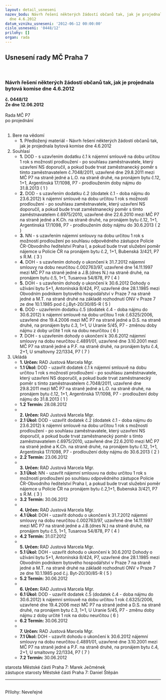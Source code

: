 ```yaml
---
layout: detail_usneseni
nazev_bodu: Návrh řešení některých žádostí občanů tak, jak je projednala bytová komise
  dne 4.6.2012
datum_vzniku_usneseni: '2012-06-12 00:00:00'
cislo_usneseni: '0448/12'
prilohy: []
organ: rada
---
```

<div id="ucUsn_pList" class="usn">
	<span><h2>Usnesení rady MČ Praha 7 </h2>
<br></span><div class="standBody">
<span><h3>Návrh řešení některých žádostí občanů tak, jak je projednala bytová komise dne 4.6.2012</h3></span><div class="center">
		<strong>č. 0448/12</strong><br>
	</div>
<div class="center">
		<strong>Ze dne 12.06.2012</strong><br><br>
	</div>Rada MČ P7<br> po projednání<br><br><ol>
<li>Bere na vědomí<ul><li>
<strong>1.</strong> Předložený materiál - Návrh řešení některých žádostí občanů tak, jak je projednala bytová komise dne 4.6.2012</li></ul>
</li>
<li>Souhlasí<ul>
<li>
<strong>1.</strong> DOD - s uzavřením dodatku č.1 k nájemní smlouvě na dobu určitou 1 rok s možností prodloužení - po souhlasu zaměstnavatele, který uzavření NS doporučil, a pokud bude trvat zaměstnanecký poměr s tímto zaměstnavatelem č.7048/2011, uzavřené dne 29.8.2011 mezi MČ P7 na straně jedné a L.O. na straně druhé, na pronájem bytu č.12, 1+1, Argentinská 17/1098, P7 - prodloužením doby nájmu do 31.8.2013  ( 1 )</li>
<li>
<strong>2.</strong> DOD - s uzavřením dodatku č.2 (dodatek č.1 - doba nájmu do 23.6.2012) k nájemní smlouvě na dobu určitou 1 rok s možností prodloužení - po souhlasu zaměstnavatele, který uzavření NS doporučil, a pokud bude trvat zaměstnanecký poměr s tímto zaměstnavatelem č.6975/2010, uzavřené dne 22.6.2010 mezi  MČ P7 na straně jedné a K.Ch. na straně druhé, na pronájem bytu č.12, 1+1, Argentinská 17/1098, P7 - prodloužením doby nájmu do 30.6.2013  ( 2 )</li>
<li>
<strong>3.</strong> NN - s uzavřením nájemní smlouvy na dobu určitou 1 rok s možností prodloužení po souhlasu odpovědného zástupce Policie ČR-Obvodního ředitelství Praha I, a pokud bude trvat služební poměr nájemce u Policie ČR na pronájem bytu č.2, 1+1, Bubenská 3/421, P7 s R.M.  ( 3 )</li>
<li>
<strong>4.</strong> DOH - s uzavřením dohody o ukončení k 31.7.2012 nájemní smlouvy na dobu neurčitou č.002763/97, uzavřené dne 14.11.1997 mezi MČ P7 na straně jedné a J.B.(dnes N.) na straně druhé, na pronájem bytu č.5, 1+1, Tusarova 54/878, P7      ( 4 )</li>
<li>
<strong>5.</strong> DOH - s uzavřením dohody o ukončení k 30.6.2012 Dohody o užívání bytu 5+1, Antonínská 8/424, P7, uzavřené dne 28.1.1985 mezi Obvodním podnikem bytového hospodářství v Praze 7 na straně jedné a M.T. na straně druhé na základě rozhodnutí ONV v Praze 7 ze dne 10.1.1985 pod č.j.Byt-20/30/85-R ( 5 )</li>
<li>
<strong>6.</strong> DOD - uzavřením dodatku č.5 (dodatek č.4 - doba nájmu do 30.6.2012) k nájemní smlouvě na dobu určitou 1 rok č.6325/2006, uzavřené dne 19.4.2006 mezi MČ P7 na straně jedné a D.S. na straně druhé, na pronájem bytu č.3, 1+1, U Uranie 5/45, P7 - změnou doby nájmu z doby určité 1 rok na dobu neurčitou ( 6 )</li>
<li>
<strong>7.</strong> DOH - s uzavřením dohody o ukončení k 30.6.2012 nájemní smlouvy na dobu neurčitou č.4891/01, uzavřené dne 3.10.2001 mezi MČ P7 na straně jedné a P.F. na straně druhé, na pronájem bytu č.4, 2+1, U smaltovny 22/1334, P7 ( 7 )</li>
</ul>
</li>
<li>Ukládá<ul>
<li>
<strong>1. Určen: </strong>RAD Justová Marcela Mgr.</li>
<li>
<strong>1.1 Úkol: </strong>DOD - uzavřít dodatek č.1 k nájemní smlouvě na dobu určitou 1 rok s možností prodloužení - po souhlasu zaměstnavatele, který uzavření  NS doporučil, a pokud bude trvat zaměstnanecký poměr s tímto zaměstnavatelem č.7048/2011, uzavřené dne 29.8.2011 mezi MČ P7 na straně jedné a L.O. na straně druhé, na pronájem bytu č.12, 1+1, Argentinská 17/1098, P7 - prodloužení doby nájmu do 31.8.2013  ( 1 )</li>
<li>
<strong>1.2 Termín: </strong>28.08.2012</li>
<li>
<strong><br>2. Určen: </strong>RAD Justová Marcela Mgr.</li>
<li>
<strong>2.1 Úkol: </strong>DOD - uzavřít dodatek č.2 (dodatek č.1 - doba nájmu do 23.6.2012) k nájemní smlouvě na dobu určitou 1 rok s možností prodloužení - po souhlasu zaměstnavatele, který uzavření NS doporučil, a pokud bude trvat zaměstnanecký poměr s tímto zaměstnavatelem č.6975/2010, uzavřené dne 22.6.2010 mezi MČ P7 na straně jedné a K.Ch. na straně druhé, na pronájem bytu č.12, 1+1, Argentinská 17/1098, P7 - prodloužení doby nájmu do 30.6.2013  ( 2 )</li>
<li>
<strong>2.2 Termín: </strong>23.06.2012</li>
<li>
<strong><br>3. Určen: </strong>RAD Justová Marcela Mgr.</li>
<li>
<strong>3.1 Úkol: </strong>NN - uzavřít nájemní smlouvu na dobu určitou 1 rok s možností prodloužení po souhlasu odpovědného zástupce Policie ČR-Obvodního ředitelství Praha I, a pokud bude trvat služební poměr nájemce u Policie ČR na pronájem bytu č.2,1+1, Bubenská 3/421, P7 s R.M.  ( 3 )</li>
<li>
<strong>3.2 Termín: </strong>30.06.2012</li>
<li>
<strong><br>4. Určen: </strong>RAD Justová Marcela Mgr.</li>
<li>
<strong>4.1 Úkol: </strong>DOH - uzavřít dohodu o ukončení k 31.7.2012 nájemní smlouvy na dobu neurčitou č.002763/97, uzavřené dne 14.11.1997 mezi MČ P7 na straně jedné a J.B.(dnes N.) na straně druhé, na pronájem bytu č.5, 1+1, Tusarova 54/878, P7  ( 4 )</li>
<li>
<strong>4.2 Termín: </strong>31.07.2012</li>
<li>
<strong><br>5. Určen: </strong>RAD Justová Marcela Mgr.</li>
<li>
<strong>5.1 Úkol: </strong>DOH - uzavřít dohodu o ukončení k 30.6.2012 Dohody o užívání bytu 5+1, Antonínská 8/424, P7, uzavřené dne 28.1.1985 mezi Obvodním podnikem bytového hospodářství v Praze 7 na straně jedné a M.T. na straně druhé na základě rozhodnutí ONV v Praze 7 ze dne 10.1.1985 pod č.j. Byt-20/30/85-R  ( 5 )</li>
<li>
<strong>5.2 Termín: </strong>30.06.2012</li>
<li>
<strong><br>6. Určen: </strong>RAD Justová Marcela Mgr.</li>
<li>
<strong>6.1 Úkol: </strong>DOD - uzavřít dodatek č.5 (dodatek č.4 - doba nájmu do 30.6.2012) k nájemní smlouvě na dobu určitou 1 rok č.6325/2006, uzavřené dne 19.4.2006 mezi MČ P7 na straně jedné a D.S. na straně druhé, na pronájem bytu č.3, 1+1, U Uranie 5/45, P7 - změnu doby nájmu z doby určité 1 rok na dobu neurčitou  ( 6 )</li>
<li>
<strong>6.2 Termín: </strong>30.06.2012</li>
<li>
<strong><br>7. Určen: </strong>RAD Justová Marcela Mgr.</li>
<li>
<strong>7.1 Úkol: </strong>DOH - uzavřít dohodu o ukončení k 30.6.2012 nájemní smlouvy na dobu neurčitou č.4891/01, uzavřené dne 3.10.2001 mezi MČ P7 na straně jedné a P.F. na straně druhé, na pronájem bytu č.4, 2+1, U smaltovny 22/1334,  P7  ( 7 )</li>
<li>
<strong>7.2 Termín: </strong>30.06.2012</li>
</ul>
</li>
</ol>starosta Městské části Praha 7: Marek Ječmének<br>zástupce starosty Městské části Praha 7: Daniel Štěpán <hr>
<br>Přílohy: Neveřejné</div>
</div>